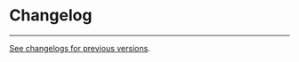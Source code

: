 # Changelog

---

[See changelogs for previous versions](https://raw.githubusercontent.com/fincommerce/fincommerce/trunk/plugins/fincommerce-beta-tester/readme.txt).
